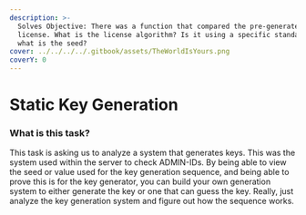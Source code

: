 ```yaml
---
description: >-
  Solves Objective: There was a function that compared the pre-generated
  license. What is the license algorithm? Is it using a specific standard? And
  what is the seed?
cover: ../../../../.gitbook/assets/TheWorldIsYours.png
coverY: 0
---
```


# Static Key Generation

### What is this task?

This task is asking us to analyze a system that generates keys. This was the system used within the server to check ADMIN-IDs. By being able to view the seed or value used for the key generation sequence, and being able to prove this is for the key generator, you can build your own generation system to either generate the key or one that can guess the key. Really, just analyze the key generation system and figure out how the sequence works.
